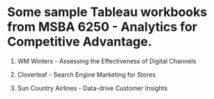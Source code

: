 # Some sample Tableau workbooks from MSBA 6250 - Analytics for Competitive Advantage.

1.  WM Winters - Assessing the Effectiveness of Digital Channels

2.  Cloverleaf - Search Engine Marketing for Stores

3.  Sun Country Airlines - Data-drive Customer Insights
